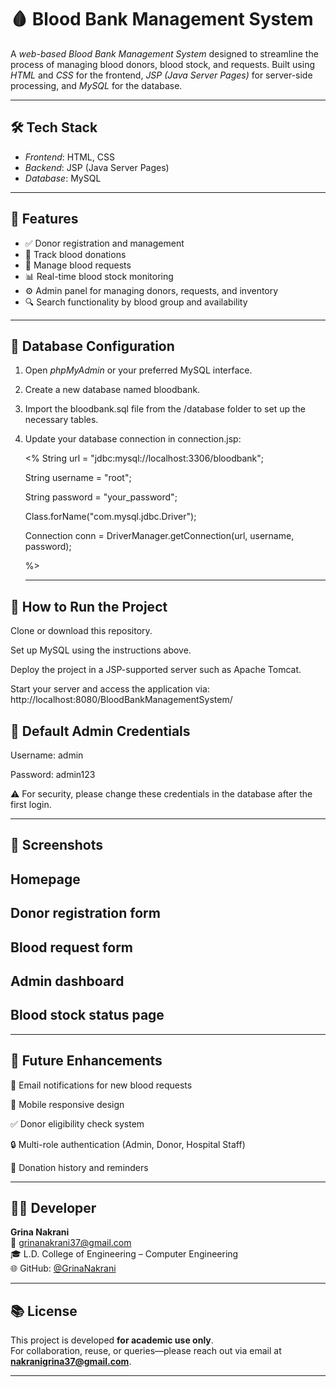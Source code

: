 # 🩸 Blood Bank Management System

A *web-based Blood Bank Management System* designed to streamline the process of managing blood donors, blood stock, and requests. Built using *HTML* and *CSS* for the frontend, *JSP (Java Server Pages)* for server-side processing, and *MySQL* for the database.

---

## 🛠️ Tech Stack

- *Frontend*: HTML, CSS  
- *Backend*: JSP (Java Server Pages)  
- *Database*: MySQL  

---

## 🚀 Features

- ✅ Donor registration and management  
- 💉 Track blood donations  
- 📝 Manage blood requests  
- 📊 Real-time blood stock monitoring  
- ⚙️ Admin panel for managing donors, requests, and inventory  
- 🔍 Search functionality by blood group and availability  

---

## 💾 Database Configuration

1. Open *phpMyAdmin* or your preferred MySQL interface.
2. Create a new database named bloodbank.
3. Import the bloodbank.sql file from the /database folder to set up the necessary tables.
4. Update your database connection in connection.jsp:


   <% String url = "jdbc:mysql://localhost:3306/bloodbank";
   
   String username = "root";
   
   String password = "your_password";
   
   Class.forName("com.mysql.jdbc.Driver");
   
   Connection conn = DriverManager.getConnection(url, username, password);
   
   %>
   
   ---
## 🧪 How to Run the Project
Clone or download this repository.

Set up MySQL using the instructions above.

Deploy the project in a JSP-supported server such as Apache Tomcat.

Start your server and access the application via:
http://localhost:8080/BloodBankManagementSystem/

## 🔐 Default Admin Credentials

Username: admin

Password: admin123

⚠️ For security, please change these credentials in the database after the first login.

---

## 📸 Screenshots

## Homepage

## Donor registration form

## Blood request form

## Admin dashboard

## Blood stock status page

----

## 📌 Future Enhancements

📧 Email notifications for new blood requests

📱 Mobile responsive design

✅ Donor eligibility check system

🔒 Multi-role authentication (Admin, Donor, Hospital Staff)

📆 Donation history and reminders

----

## 👨‍💻 Developer

**Grina Nakrani**  
📧 grinanakrani37@gmail.com  
🎓 L.D. College of Engineering – Computer Engineering  
🌐 GitHub: [@GrinaNakrani](https://github.com/GrinaNakrani)

---

## 📚 License

This project is developed **for academic use only**.  
For collaboration, reuse, or queries—please reach out via email at **nakranigrina37@gmail.com**.

---
